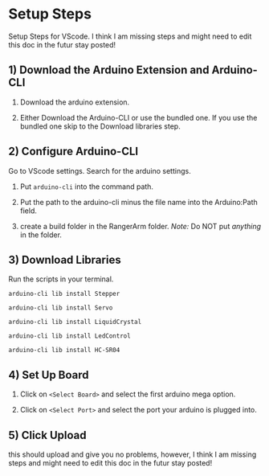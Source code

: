 # Setup Steps
Setup Steps for VScode.
I think I am missing steps and might need to edit this doc in the futur stay posted!

## 1) Download the Arduino Extension and Arduino-CLI

1) Download the arduino extension.

2) Either Download the Arduino-CLI or use the bundled one. If you use the bundled one skip to the Download libraries step.

## 2) Configure Arduino-CLI
     
 Go to VScode settings. Search for the arduino settings.

 1) Put `arduino-cli` into the command path.

 2) Put the path to the arduino-cli minus the file name into the Arduino:Path field.

 3) create a build folder in the RangerArm folder. *Note:* Do NOT put *anything* in the folder.

## 3) Download Libraries

Run the scripts in your terminal.

```
arduino-cli lib install Stepper
```
```
arduino-cli lib install Servo
```
```
arduino-cli lib install LiquidCrystal
```
```
arduino-cli lib install LedControl
```
```
arduino-cli lib install HC-SR04
```

## 4) Set Up Board

1) Click on `<Select Board>` and select the first arduino mega option.

2) Click on `<Select Port>` and select the port your arduino is plugged into.

## 5) Click Upload

this should upload and give you no problems, however, I think I am missing steps and might need to edit this doc in the futur stay posted!
